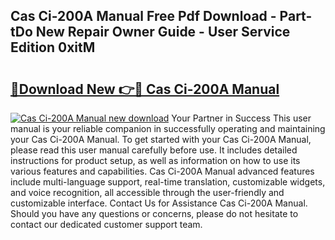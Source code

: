 ## Cas Ci-200A Manual Free Pdf Download - Part-tDo New Repair Owner Guide - User Service Edition 0xitM

# <h2><a href="http://bc22164.oget.top/?id=Cas+Ci-200A+Manual">🔗Download New 👉🔴 Cas Ci-200A Manual</a></h2>

[![Cas Ci-200A Manual new download](https://i.imgur.com/5g1atiW.png)](http://bc22164.oget.top/?id=Cas+Ci-200A+Manual)
Your Partner in Success This user manual is your reliable companion in successfully operating and maintaining your Cas Ci-200A Manual. To get started with your Cas Ci-200A Manual, please read this user manual carefully before use. It includes detailed instructions for product setup, as well as information on how to use its various features and capabilities. Cas Ci-200A Manual advanced features include multi-language support, real-time translation, customizable widgets, and voice recognition, all accessible through the user-friendly and customizable interface. Contact Us for Assistance Cas Ci-200A Manual. Should you have any questions or concerns, please do not hesitate to contact our dedicated customer support team.
